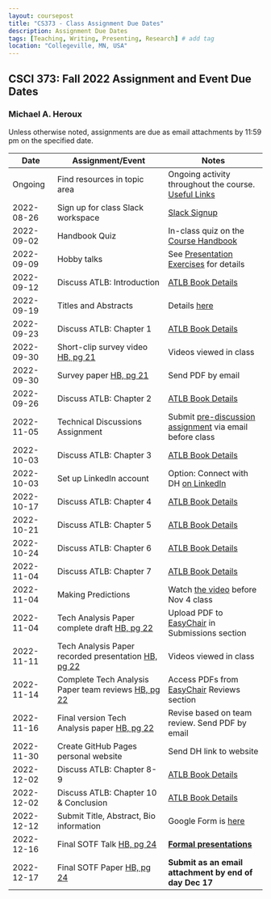```yaml
---
layout: coursepost
title: "CS373 - Class Assignment Due Dates"
description: Assignment Due Dates
tags: [Teaching, Writing, Presenting, Research] # add tag
location: "Collegeville, MN, USA"
---
```


## CSCI 373: Fall 2022 Assignment and Event Due Dates

### Michael A. Heroux

Unless otherwise noted, assignments are due as email attachments by 11:59 pm on the specified date.

| **Date** | **Assignment/Event** | **Notes** |
| ---------- | --- | --- |
| Ongoing | Find resources in topic area | Ongoing activity throughout the course. [Useful Links](https://maherou.github.io/Teaching/files/CS373/CS373-Links/) |
| 2022-08-26 | Sign up for class Slack workspace | [Slack Signup](https://join.slack.com/t/collegevillef22cs373/shared_invite/zt-1enyc1d7p-PczuPKT6SjbKHyS_N_F_VA)  |
| 2022-09-02 | Handbook Quiz | In-class quiz on the [Course Handbook](../CSCI373CourseHandbookLatestEdition.pdf) |
| 2022-09-09 | Hobby talks | See [Presentation Exercises](https://collegeville.github.io/Orator/PresentationsThatWork/) for details |
| 2022-09-12 | Discuss ATLB: Introduction | [ATLB Book Details](../ATLB-Discussion) |
| 2022-09-19 | Titles and Abstracts | Details [here](https://collegeville.github.io/Scribe/TitlesAndAbstractsThatWork/) | |
| 2022-09-23 | Discuss ATLB: Chapter 1 | [ATLB Book Details](../ATLB-Discussion) |
| 2022-09-30 | Short-clip survey video [HB, pg 21](../CSCI373CourseHandbookLatestEdition.pdf) | Videos viewed in class  | 
| 2022-09-30 | Survey paper [HB, pg 21](../CSCI373CourseHandbookLatestEdition.pdf) | Send PDF by email |
| 2022-09-26 | Discuss ATLB: Chapter 2 | [ATLB Book Details](../ATLB-Discussion) |
| 2022-11-05 | Technical Discussions Assignment | Submit [pre-discussion assignment](https://collegeville.github.io/Orator/DiscussionsThatWork/) via email before class |
| 2022-10-03 | Discuss ATLB: Chapter 3 | [ATLB Book Details](../ATLB-Discussion) |
| 2022-10-03 | Set up LinkedIn account | Option: Connect with DH [on LinkedIn](https://in.linkedin.com/in/michael-heroux-763590) |
| 2022-10-17 | Discuss ATLB: Chapter 4 | [ATLB Book Details](../ATLB-Discussion) |
| 2022-10-21 | Discuss ATLB: Chapter 5 | [ATLB Book Details](../ATLB-Discussion) |
| 2022-10-24 | Discuss ATLB: Chapter 6 | [ATLB Book Details](../ATLB-Discussion) |
| 2022-11-04 | Discuss ATLB: Chapter 7 | [ATLB Book Details](../ATLB-Discussion) |
| 2022-11-04 | Making Predictions | Watch [the video](https://collegeville.github.io/Scribe/PredictionsThatWork/) before Nov 4 class |
| 2022-11-04 | Tech Analysis Paper complete draft [HB, pg 22](../CSCI373CourseHandbookLatestEdition.pdf) | Upload PDF to [EasyChair](https://easychair.org/conferences/?conf=fall2022tap) in Submissions section |
| 2022-11-11 | Tech Analysis Paper recorded presentation [HB, pg 22](../CSCI373CourseHandbookLatestEdition.pdf) | Videos viewed in class|
| 2022-11-14 | Complete Tech Analysis Paper team reviews [HB, pg 22](../CSCI373CourseHandbookLatestEdition.pdf) | Access PDFs from [EasyChair](https://easychair.org/conferences/?conf=fall2022tap) Reviews section |
| 2022-11-16 | Final version Tech Analysis paper [HB, pg 22](../CSCI373CourseHandbookLatestEdition.pdf) | Revise based on team review. Send PDF by email |
| 2022-11-30 | Create GitHub Pages personal website | Send DH link to website |
| 2022-12-02 | Discuss ATLB: Chapter 8-9 | [ATLB Book Details](../ATLB-Discussion) |
| 2022-12-02 | Discuss ATLB: Chapter 10 & Conclusion | [ATLB Book Details](../ATLB-Discussion) |
| 2022-12-12 | Submit Title, Abstract, Bio information | Google Form is [here](https://forms.gle/ScuC4Ca7xn1zfhaP6) |
| 2022-12-16 | Final SOTF Talk [HB, pg 24](../CSCI373CourseHandbookLatestEdition.pdf) | [**Formal presentations**](../2022-Fall-Final-Presentation-Schedule) |
| 2022-12-17 | Final SOTF Paper [HB, pg 24](../CSCI373CourseHandbookLatestEdition.pdf) | **Submit as an email attachment by end of day Dec 17** |